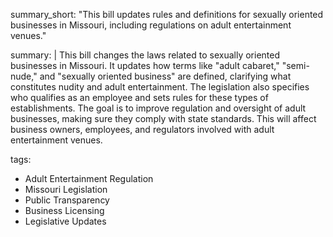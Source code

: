summary_short: "This bill updates rules and definitions for sexually oriented businesses in Missouri, including regulations on adult entertainment venues."

summary: |
  This bill changes the laws related to sexually oriented businesses in Missouri. It updates how terms like "adult cabaret," "semi-nude," and "sexually oriented business" are defined, clarifying what constitutes nudity and adult entertainment. The legislation also specifies who qualifies as an employee and sets rules for these types of establishments. The goal is to improve regulation and oversight of adult businesses, making sure they comply with state standards. This will affect business owners, employees, and regulators involved with adult entertainment venues.

tags:
  - Adult Entertainment Regulation
  - Missouri Legislation
  - Public Transparency
  - Business Licensing
  - Legislative Updates

